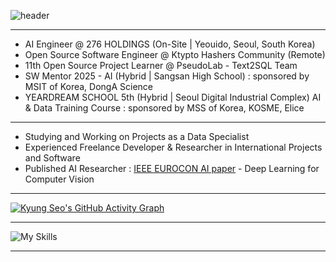 ![header](https://capsule-render.vercel.app/api?type=rounded&theme=merko&text=Hello!%20😉%20I'm%20Kyung%20Seo!&fontSize=40&height=100&)


---
- AI Engineer @ 276 HOLDINGS (On-Site | Yeouido, Seoul, South Korea) <br/>
- Open Source Software Engineer @ Ktypto Hashers Community (Remote) <br/>
- 11th Open Source Project Learner @ PseudoLab - Text2SQL Team <br/> 
- SW Mentor 2025 - AI (Hybrid | Sangsan High School) : sponsored by MSIT of Korea, DongA Science <br/>
- YEARDREAM SCHOOL 5th (Hybrid | Seoul Digital Industrial Complex) AI & Data Training Course : sponsored by MSS of Korea, KOSME, Elice <br/>

---
- Studying and Working on Projects as a Data Specialist <br/>
- Experienced Freelance Developer & Researcher in International Projects and Software 
- Published AI Researcher : [IEEE EUROCON AI paper](https://ieeexplore.ieee.org/document/11073437) - Deep Learning for Computer Vision
---

[![Kyung Seo's GitHub Activity Graph](https://github-readme-activity-graph.vercel.app/graph?username=kkyungseo&theme=merko&hide_border=true&hide_title=true&radius=300&area=true&&days=20)](https://github.com/ashutosh00710/github-readme-activity-graph)

---
![My Skills](https://go-skill-icons.vercel.app/api/icons?i=python,java,cpp,kotlin,mysql,mariadb,sqlite,oracle,sqlserver,mongodb,postgresql,numpy,pandas,sqlalchemy,d3,elasticsearch,grafana,hadoop,leaflet,qt,spring,html,css,js,jquery,vuejs,websocket,react,nodejs,fastapi,tensorflow,huggingface,pytorch,terminal,linux,aws,docker,gradle,snowflake,git,github,githubactions,vscode,sublime,pycharm,androidstudio,arduino,postman,figma,slack,miro,lucidchart,jira,maven,jupyter,opensource,kaggle,googlecolab,latex,overleaf&theme=dark)

---

